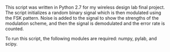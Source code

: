 This script was written in Python 2.7 for my wireless design lab final project. The script initializes a random binary signal which is then modulated using the FSK pattern. Noise is added to the signal to show the strengths of the modulation scheme, and then the signal is demodulated and the error rate is counted.

To run this script, the following modules are required: numpy, pylab, and scipy.
